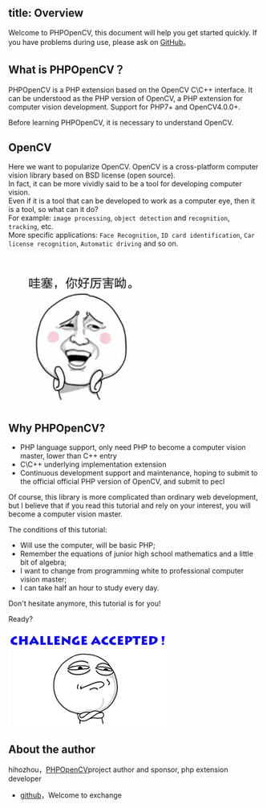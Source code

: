 title: Overview
---

Welcome to PHPOpenCV, this document will help you get started quickly. 
If you have problems during use, please ask on [GitHub](https://github.com/hihozhou/php-opencv/issues)。

## What is PHPOpenCV？

PHPOpenCV is a PHP extension based on the OpenCV C\C++ interface. It can be understood as the PHP version of OpenCV, a PHP extension for computer vision development.
Support for PHP7+ and OpenCV4.0.0+.

Before learning PHPOpenCV, it is necessary to understand OpenCV.

## OpenCV

Here we want to popularize OpenCV. OpenCV is a cross-platform computer vision library based on BSD license (open source).   
In fact, it can be more vividly said to be a tool for developing computer vision.  
Even if it is a tool that can be developed to work as a computer eye, then it is a tool, so what can it do?  
For example: `image processing`, `object detection` and `recognition`, `tracking`, etc.  
More specific applications: `Face Recognition`, `ID card identification`, `Car license recognition`, `Automatic driving` and so on.

![1](../../images/getting_started/index/1.jpg)

## Why PHPOpenCV?

- PHP language support, only need PHP to become a computer vision master, lower than C++ entry
- C\C++ underlying implementation extension
- Continuous development support and maintenance, hoping to submit to the official official PHP version of OpenCV, and submit to pecl

Of course, this library is more complicated than ordinary web development, but I believe that if you read this tutorial and rely on your interest, you will become a computer vision master.

The conditions of this tutorial:
- Will use the computer, will be basic PHP;
- Remember the equations of junior high school mathematics and a little bit of algebra;
- I want to change from programming white to professional computer vision master;
- I can take half an hour to study every day.

Don't hesitate anymore, this tutorial is for you!

Ready?

![2](../../images/getting_started/index/2.png)

## About the author

hihozhou，[PHPOpenCV](https://github.com/hihozhou/php-opencv)project author and sponsor, php extension developer
- [github](https://github.com/hihozhou/php-opencv)，Welcome to exchange


